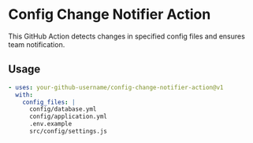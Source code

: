 # Config Change Notifier Action

This GitHub Action detects changes in specified config files and ensures team notification.

## Usage

```yaml
- uses: your-github-username/config-change-notifier-action@v1
  with:
    config_files: |
      config/database.yml
      config/application.yml
      .env.example
      src/config/settings.js
